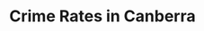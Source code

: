 ---
title: "Crime Rates in Canberra"
description: "A data visualisation of the rates of crime in different suburbs."
categories: ["Features"]
dropCap: false
displayInMenu: false
displayInList: true
draft: false
resources:
- name: featuredImage
  src: "Crime-data.png"
  params:
    description: "A Mockup of the Crime Rates Poster"
---